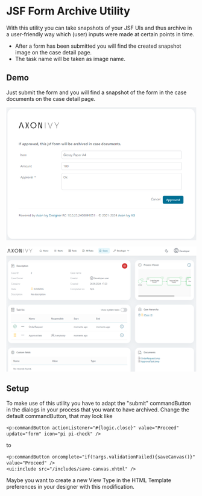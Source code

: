 # JSF Form Archive Utility

With this utility you can take snapshots of your JSF UIs and thus archive in a user-friendly way which (user) inputs were made at certain points in time. 

- After a form has been submitted you will find the created snapshot image on the case detail page.
- The task name will be taken as image name.

## Demo

Just submit the form and you will find a snapshot of the form in the case documents on the case detail page.

   ![Archived-Sample-Dialog](images/ArchivedSampleDialog.png)

   ![Case-Documents-Dialog](images/CaseDocuments.png)

## Setup

To make use of this utility you have to adapt the "submit" commandButton in the dialogs in your process that you want to have archived. 
Change the default commandButton, that may look like
  ```
  <p:commandButton actionListener="#{logic.close}" value="Proceed" update="form" icon="pi pi-check" />
  ``` 
to
  ```
  <p:commandButton oncomplete="if(!args.validationFailed){saveCanvas()}" value="Proceed" />
  <ui:include src="/includes/save-canvas.xhtml" />
  ```
Maybe you want to create a new View Type in the HTML Template preferences in your designer with this modification.
